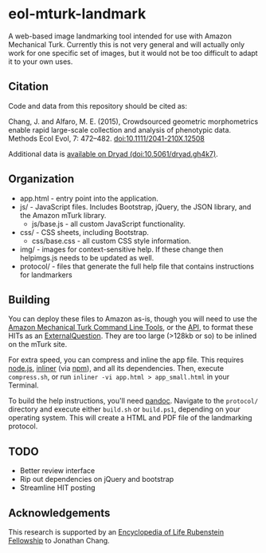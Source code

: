 # eol-mturk-landmark

A web-based image landmarking tool intended for use with Amazon Mechanical Turk. Currently this is not very general and will actually only work for one specific set of images, but it would not be too difficult to adapt it to your own uses.

## Citation

Code and data from this repository should be cited as:

Chang, J. and Alfaro, M. E. (2015), Crowdsourced geometric morphometrics enable rapid large-scale collection and analysis of phenotypic data. Methods Ecol Evol, 7: 472–482. [doi:10.1111/2041-210X.12508](https://doi.org/10.1111/2041-210X.12508)

Additional data is [available on Dryad (doi:10.5061/dryad.gh4k7)](https://doi.org/10.5061/dryad.gh4k7).

## Organization

* app.html - entry point into the application.
* js/ - JavaScript files. Includes Bootstrap, jQuery, the JSON library, and the Amazon mTurk library.
    * js/base.js - all custom JavaScript functionality.
* css/ - CSS sheets, including Bootstrap.
    * css/base.css - all custom CSS style information.
* img/ - images for context-sensitive help. If these change then helpimgs.js needs to be updated as well.
* protocol/ - files that generate the full help file that contains instructions for landmarkers

## Building

You can deploy these files to Amazon as-is, though you will need to use the [Amazon Mechanical Turk Command Line Tools](http://aws.amazon.com/developertools/694), or the [API](http://aws.amazon.com/documentation/mturk/), to format these HITs as an [ExternalQuestion](http://docs.aws.amazon.com/AWSMechTurk/latest/AWSMturkAPI/ApiReference_ExternalQuestionArticle.html). They are too large (>128kb or so) to be inlined on the mTurk site.

For extra speed, you can compress and inline the app file. This requires [node.js](http://nodejs.org/), [inliner](https://github.com/remy/inliner) (via [npm](https://npmjs.org/)), and all its dependencies. Then, execute `compress.sh`, or run `inliner -vi app.html > app_small.html` in your Terminal.

To build the help instructions, you'll need [pandoc](http://johnmacfarlane.net/pandoc/). Navigate to the `protocol/` directory and execute either `build.sh` or `build.ps1`, depending on your operating system. This will create a HTML and PDF file of the landmarking protocol.

## TODO

* Better review interface
* Rip out dependencies on jQuery and bootstrap
* Streamline HIT posting

## Acknowledgements

This research is supported by an [Encyclopedia of Life Rubenstein Fellowship](http://eol.org/info/fellows) to Jonathan Chang.
